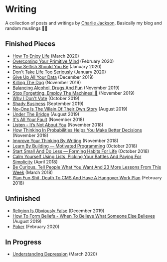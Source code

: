 # Writing

A collection of posts and writings by [Charlie Jackson](https://charliejackson.com). Basically my blog and random muslings 📖🙃

## Finished Pieces

- [How To Enjoy Life](writing/enjoy-life.md) (March 2020)
- [Overcoming Your Primitive Mind](./writing/primitive-mind.md) (February 2020)
- [How Selfish Should You Be](./writing/selfish.md) (January 2020)
- [Don't Take Life Too Seriously](./writing/serious.md) (January 2020)
- [Give Up All Your Data](./writing/privacy.md) (December 2019)
- [Killing The Dog](./writing/kill-the-dog.md) (November 2019)
- [Balancing Alcohol, Drugs And Fun](./writing/alcohol-drugs.md) (November 2019)
- [Stop Forgetting, Employ The Machines! 🤖](writing/forgetting.md) (November 2019)
- [Why I Don't Vote](writing/no-voting.md) (October 2019)
- [Shady Business](writing/shady-business.md) (September 2019)
- [No-One Is The Villain Of Their Own Story](writing/no-villains.md) (August 2019)
- [Under The Bridge](writing/under-the-bridge.md) (August 2019)
- [It's All Your Fault](https://medium.com/lessons-by-charlie-jackson/its-all-your-fault-8bf87a9138fa) (November 2018)
- [Listen - It’s Not About You](https://medium.com/lessons-by-charlie-jackson/listen-its-not-about-you-86c93f74df83) (November 2018)
- [How Thinking In Probabilities Helps You Make Better Decisions](https://medium.com/lessons-by-charlie-jackson/how-thinking-in-probabilities-helps-you-make-better-decisions-c82e09bd183a) (November 2018)
- [Improve Your Thinking By Writing](https://medium.com/lessons-by-charlie-jackson/improve-your-thinking-by-writing-7c0e71c8dfe7) (November 2018)
- [Learn By Building — Motivated Programming](https://medium.com/lessons-by-charlie-jackson/learn-by-building-motivated-programming-378c1a635e7c) (October 2018)
- [Start Small And Do Less — Forming Habits For Life](https://medium.com/lessons-by-charlie-jackson/start-small-and-do-less-forming-habits-for-life-679948eb08e7) (October 2018)
- [Calm Yourself Using Lists, Picking Your Battles And Paying For Simplicity](https://medium.com/lessons-by-charlie-jackson/calm-yourself-using-lists-picking-your-battles-and-paying-for-simplicity-36488e87a9ee) (April 2018)
- [Be Curious, Tell People What You Want And 23 More Lessons From This Week](https://medium.com/lessons-by-charlie-jackson/be-curious-tell-people-what-you-want-and-23-more-lessons-from-this-week-cff6967706b7) (March 2018)
- [Plan Fun Shit, Death To CMS And Have A Hangover Work Plan](https://medium.com/lessons-by-charlie-jackson/plan-fun-shit-death-to-cms-and-have-a-hangover-work-plan-c5f747650bf3) (February 2018)

## Unfinished

- [Religion Is Obviously False](./writing/religion.md) (December 2019)
- [How To Form Beliefs - When To Believe What Someone Else Believes](writing/forming-beliefs.md) (August 2019)
- [Poker](./writing/poker.md) (February 2020)

## In Progress

- [Understanding Depression](writing/understanding-depression.md) (March 2020)
